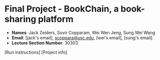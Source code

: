 # Final Project - BookChain, a book-sharing platform

- **Names**: Jack Zeiders, Suvir Copparam, Wei Wen Jeng, Sung Wei Wang
- **Email**: [jack's email], scoppara@usc.edu, [wei's email], [sung's email]
- **Lecture Section Number**: 30303

[Run instructions]
[Project info]

